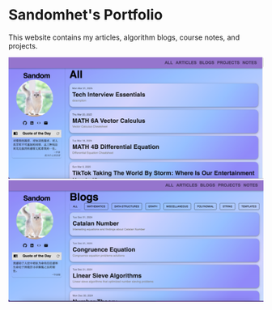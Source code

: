 # Sandomhet's Portfolio

This website contains my articles, algorithm blogs, course notes, and projects.

![img.png](img.png)
![img_1.png](img_1.png)